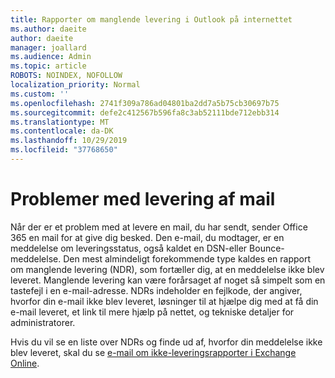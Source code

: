 ```yaml
---
title: Rapporter om manglende levering i Outlook på internettet
ms.author: daeite
author: daeite
manager: joallard
ms.audience: Admin
ms.topic: article
ROBOTS: NOINDEX, NOFOLLOW
localization_priority: Normal
ms.custom: ''
ms.openlocfilehash: 2741f309a786ad04801ba2dd7a5b75cb30697b75
ms.sourcegitcommit: defe2c412567b596fa8c3ab52111bde712ebb314
ms.translationtype: MT
ms.contentlocale: da-DK
ms.lasthandoff: 10/29/2019
ms.locfileid: "37768650"
---
```

# <a name="issues-with-email-delivery"></a>Problemer med levering af mail

Når der er et problem med at levere en mail, du har sendt, sender Office 365 en mail for at give dig besked. Den e-mail, du modtager, er en meddelelse om leveringsstatus, også kaldet en DSN-eller Bounce-meddelelse. Den mest almindeligt forekommende type kaldes en rapport om manglende levering (NDR), som fortæller dig, at en meddelelse ikke blev leveret. Manglende levering kan være forårsaget af noget så simpelt som en tastefejl i en e-mail-adresse. NDRs indeholder en fejlkode, der angiver, hvorfor din e-mail ikke blev leveret, løsninger til at hjælpe dig med at få din e-mail leveret, et link til mere hjælp på nettet, og tekniske detaljer for administratorer.

Hvis du vil se en liste over NDRs og finde ud af, hvorfor din meddelelse ikke blev leveret, skal du se [e-mail om ikke-leveringsrapporter i Exchange Online](https://docs.microsoft.com/exchange/mail-flow-best-practices/non-delivery-reports-in-exchange-online/non-delivery-reports-in-exchange-online).